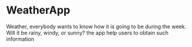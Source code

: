 # WeatherApp
Weather, everybody wants to know how it is going to be during the week. Will it be rainy, windy, or sunny? the app help users to obtain such information
